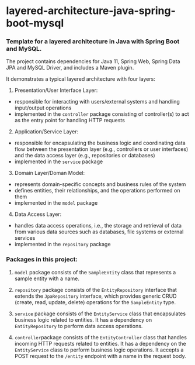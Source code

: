 # layered-architecture-java-spring-boot-mysql
### Template for a layered architecture in Java with Spring Boot and MySQL.

The project contains dependencies for Java 11, Spring Web, Spring Data JPA and MySQL Driver, and includes a Maven plugin.

It demonstrates a typical layered architecture with four layers:

1. Presentation/User Interface Layer:
- responsible for interacting with users/external systems and handling input/output operations
- implemented in the ```controller``` package consisting of controller(s) to act as the entry point for handling HTTP requests

2. Application/Service Layer:
- responsible for encapsulating the business logic and coordinating data flow between the presentation layer (e.g., controllers or user interfaces) and the data access layer (e.g., repositories or databases)
- implemented in the ```service``` package

3. Domain Layer/Doman Model:
- represents domain-specific concepts and business rules of the system
- defines entities, their relationships, and the operations performed on them
- implemented in the ```model``` package

4. Data Access Layer:
- handles data access operations, i.e., the storage and retrieval of data from various data sources such as databases, file systems or external services
- implemented in the ```repository``` package

### Packages in this project:

1. ```model``` package consists of the ```SampleEntity``` class that represents a sample entity with a name.

2. ```repository``` package consists of the ```EntityRepository``` interface that extends the ```JpaRepository``` interface, which provides generic CRUD (create, read, update, delete) operations for the ```SampleEntity``` type.

3. ```service``` package consists of the ```EntityService``` class that encapsulates business logic related to entities. It has a dependency on ```EntityRepository``` to perform data access operations.

4. ```controller```package consists of the ```EntityController``` class that handles incoming HTTP requests related to entities. It has a dependency on the ```EntityService``` class to perform business logic operations. It accepts a POST request to the ```/entity``` endpoint with a name in the request body.
